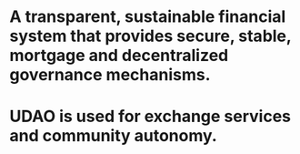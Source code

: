 # A transparent, sustainable financial system that provides secure, stable, mortgage and decentralized governance mechanisms. 
# UDAO is used for exchange services and community autonomy.
